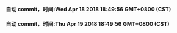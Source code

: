 #### 自动 commit，时间:Wed Apr 18 2018 18:49:56 GMT+0800 (CST)
#### 自动 commit，时间:Thu Apr 19 2018 18:49:56 GMT+0800 (CST)
